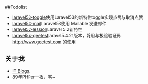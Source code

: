 
##Todolist
- [laravel53-toggle](https://github.com/cqkd6381/laravel53-toggle)使用Laravel53的新特性toggle实现点赞与取消点赞
- [laravel53-mail](https://github.com/cqkd6381/laravel53-mail)Laravel53使用 Mailable 发送邮件 
- [laravel52-lession](https://github.com/cqkd6381/laravel52-lession)Laravel 5.2新特性
- [laravel54-geetest](https://github.com/cqkd6381/laravel54-geetest)laravel5.4.21版本，将用与极验验证码 http://www.geetest.com 的使用

## 关于我
- [IT Blogs](http://www.cqkd6381.com).
- 89年PHPer一枚，宅~






